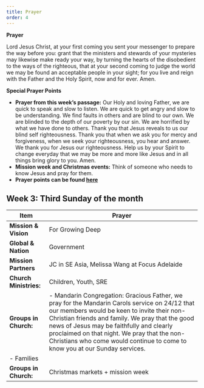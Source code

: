```yaml
---
title: Prayer
order: 4
---
```

**Prayer**

Lord Jesus Christ, at your first coming you sent your messenger to prepare the way before you: grant that the ministers and stewards of your mysteries may likewise make ready your way, by turning the hearts of the disobedient to the ways of the righteous, that at your second coming to judge the world we may be found an acceptable people in your sight; for you live and reign with the Father and the Holy Spirit, now and for ever. Amen.


**Special Prayer Points**
- **Prayer from this week’s passage:** Our Holy and loving Father, we are quick to speak and slow to listen. We are quick to get angry and slow to be understanding. We find faults in others and are blind to our own. We are blinded to the depth of our poverty by our sin. We are horrified by what we have done to others.  Thank you that Jesus reveals to us our blind self righteousness. Thank you that when we ask you for mercy and forgiveness, when we seek your righteousness, you hear and answer. We thank you for Jesus our righteousness. Help us by your Spirit to change everyday that we may be more and more like Jesus and in all things bring glory to you. Amen. 
- **Mission week and Christmas events:** Think of someone who needs to know Jesus and pray for them. 
- **Prayer points can be found [here](https://stgeorgeshurstville.org.au/prayer)**

## Week 3: Third Sunday of the month
|**Item**|**Prayer**|
|--------|----------|
|**Mission & Vision** | For Growing Deep |
|**Global & Nation** | Government |
|**Mission Partners** | JC in SE Asia, Melissa Wang at Focus Adelaide|
|**Church Ministries:** | Children, Youth, SRE |
|**Groups in Church:** |- Mandarin Congregation: Gracious Father, we pray for the Mandarin Carols service on 24/12 that our members would be keen to invite their non-Christian friends and family. We pray that the good news of Jesus may be faithfully and clearly proclaimed on that night. We pray that the non-Christians who come would continue to come to know you at our Sunday services.
- Families|
|**Groups in Church:** | Christmas markets + mission week|


